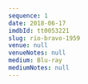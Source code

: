 ```yaml
---
sequence: 1
date: 2018-06-17
imdbId: tt0053221
slug: rio-bravo-1959
venue: null
venueNotes: null
medium: Blu-ray
mediumNotes: null
---
```


